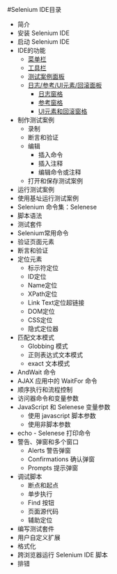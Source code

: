#Selenium IDE目录 

* 简介  
* 安装 Selenium IDE  
* 启动 Selenium IDE  
* IDE的功能  
  * [菜单栏](Features.md#菜单栏)  
  * [工具栏](Features.md#工具栏) 
  * [测试案例面板](Features.md#测试用例面板)  
  * [日志/参考/UI元素/回滚面板](Features.md#日志/参考/UI元素/回滚窗格) 
     * [日志窗格](Features.md#日志窗格)     
     * [参考窗格](Features.md#参考窗格)   
     * [UI元素和回滚窗格](Features.md#UI-元素和回滚窗格)  
* 制作测试案例  
  * 录制  
  * 断言和验证  
  * 编辑    
     * 插入命令  
     * 插入注释  
     * 编辑命令或注释  
  * 打开和保存测试案例  
* 运行测试案例  
* 使用基址运行测试案例  
* Selenium 命令集：Selenese  
* 脚本语法  
* 测试套件  
* Selenium常用命令  
* 验证页面元素  
* 断言和验证  
* 定位元素  
  * 标示符定位  
  * ID定位  
  * Name定位  
  * XPath定位  
  * Link Text定位超链接  
  * DOM定位  
  * CSS定位  
  * 隐式定位器  
* 匹配文本模式
   * Globbing 模式  
   * 正则表达式文本模式  
   * exact 文本模式  
* AndWait 命令  
* AJAX 应用中的 WaitFor 命令  
* 顺序执行和流程控制  
* 访问器命令和变量参数  
* JavaScript 和 Selenese 变量参数  
  * 使用 javascript 脚本参数  
  * 使用非脚本参数  
* echo - Selenese 打印命令  
* 警告、弹窗和多个窗口  
  * Alerts 警告弹窗  
  * Confirmations 确认弹窗  
  * Prompts 提示弹窗  
* 调试脚本  
  * 断点和起点  
  * 单步执行  
  * Find 按钮  
  * 页面源代码  
  * 辅助定位  
* 编写测试套件  
* 用户自定义扩展  
* 格式化  
* 跨浏览器运行 Selenium IDE 脚本  
* 排错  
